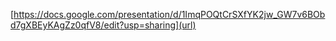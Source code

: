 [https://docs.google.com/presentation/d/1ImqPOQtCrSXfYK2jw_GW7v6BObd7gXBEyKAgZz0qfV8/edit?usp=sharing](url)


